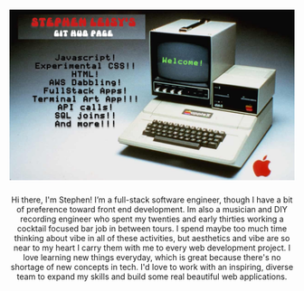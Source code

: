 <h1 align='center'><img src="./try2.jpg" alt="welcome-picture"></h1>

<p align='center'>Hi there, I'm Stephen! I’m a full-stack software engineer, though I have a bit of preference toward front end development. Im also a musician and DIY recording engineer who spent my twenties and early thirties working a cocktail focused bar job in between tours. I spend maybe too much time thinking about vibe in all of these activities, but aesthetics and vibe are so near to my heart I carry them with me to every web development project. I love learning new things everyday, which is great because there's no shortage of new concepts in tech. I'd love to work with an inspiring, diverse team to expand my skills and build some real beautiful web applications.</p>
<!--
**stephen-leisy/stephen-leisy** is a ✨ _special_ ✨ repository because its `README.md` (this file) appears on your GitHub profile.

Here are some ideas to get you started:

- 🔭 I’m currently working on ...
- 🌱 I’m currently learning ...
- 👯 I’m looking to collaborate on ...
- 🤔 I’m looking for help with ...
- 💬 Ask me about ...
- 📫 How to reach me: ...
- 😄 Pronouns: ...
- ⚡ Fun fact: ...
-->
